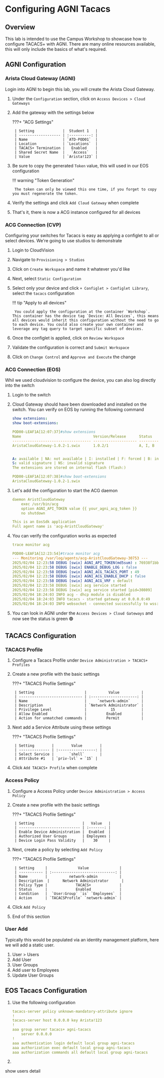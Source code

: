 # Configuring AGNI Tacacs

## Overview

This lab is intended to use the Campus Workshop to showcase how to configure TACACS+ with AGNI. There are many online resources available, this will only include the basics of what's required.

## AGNI Configuration

### Arista Cloud Gateway (AGNI)

Login into AGNI to begin this lab, you will create the Arista Cloud Gateway.

1. Under the `Configuration` section, click on `Access Devices > Cloud Gateways`
2. Add the gateway with the settings below

    ???+ "ACG Settings"

        | Setting             |  Student 1   |
        | ------------------- | :----------: |
        | Name                | `ATD-POD01`  |
        | Location            | `Locations`  |
        | TACACS+ Termination |   Enabled    |
        | Shared Secret Name  |   `Access`   |
        | Value               | `Arista!123` |

3. Be sure to copy the generated `Token` value, this will used in our EOS configuration

    !!! warning "Token Generation"

        The token can only be viewed this one time, if you forget to copy you must regenerate the token.

4. Verify the settings and click `Add Cloud Gateway` when complete
5. That's it, there is now a ACG instance configured for all devices

### ACG Connection (CVP)

Configuring your switches for Tacacs is easy as applying a configlet to all or select devices. We're going to use studios to demonstrate

1. Login to CloudVision
2. Navigate to `Provisioning > Studios`
3. Click on `Create Workspace` and name it whatever you'd like
4. Next, select `Static Configuration`
5. Select only your device and click `+ Configlet > Configlet Library`, select the `tacacs` configuration

    !!! tip "Apply to all devices"

        You could apply the configuration at the container `Workshop`. This container has the device tag `Device: All Devices`, this means all devices would inherit this configuration without the need to go to each device. You could also create your own container and leverage any tag query to target specific subset of devices.
6. Once the configlet is applied, click on `Review Workspace`
7. Validate the configuration is correct and `Submit Workspace`
8. Click on `Change Control` and `Approve and Execute` the change

### ACG Connection (EOS)

Whil we used cloudvision to configure the device, you can also log directly into the switch

1. Login to the switch
2. Cloud Gateway should have been downloaded and installed on the switch. You can verify on EOS by running the following command

    ```yaml
    show extensions:
    show boot-extensions:
    ```

    ```yaml
    POD00-LEAF1A[12:07:37]#show extensions
    Name                                 Version/Release      Status       Extension
    ------------------------------------ -------------------- ------------ ---------
    AristaCloudGateway-1.0.2-1.swix      1.0.2/1              A, I, B      1


    A: available | NA: not available | I: installed | F: forced | B: install at boot
    S: valid signature | NS: invalid signature
    The extensions are stored on internal flash (flash:)

    POD00-LEAF1A[12:07:38]#show boot-extensions
    AristaCloudGateway-1.0.2-1.swix
    ```

3. Let's add the configuration to start the ACG daemon

    ```yaml
    daemon AristCloudGateway
        exec /usr/bin/acg
        option AGNI_API_TOKEN value {{ your_agni_acg_token }}
        no shutdown
    ```

    ```yaml title="Example Output"
    This is an EosSdk application
    Full agent name is 'acg-AristCloudGateway'
    ```

4. You can verify the configuration works as expected

    ```yaml
    trace monitor acg
    ```

    ```yaml title="Example Output"
    POD00-LEAF1A[12:23:54]#trace monitor acg
    --- Monitoring /var/log/agents/acg-AristCloudGateway-30753 ---
    2025/02/04 12:23:58 DEBUG [swix] AGNI_API_TOKEN(md5sum) : 76938f1bb8fc5517c01c106d1febdaf0
    2025/02/04 12:23:58 DEBUG [swix] ENABLE_DEBUG_LOG : false
    2025/02/04 12:23:58 DEBUG [swix] AGNI_ACG_TACACS_PORT : 49
    2025/02/04 12:23:58 DEBUG [swix] AGNI_ACG_ENABLE_DHCP : false
    2025/02/04 12:23:58 DEBUG [swix] AGNI_ACG_VRF : default
    2025/02/04 12:23:58 DEBUG [swix] acg service started
    2025/02/04 12:23:58 DEBUG [swix] acg service started [pid=30809]
    2025/02/04 18:24:03 INFO acg - dhcp module is disabled
    2025/02/04 18:24:03 INFO tacacs - started gateway at 0.0.0.0:49
    2025/02/04 18:24:03 INFO websocket - connected successfully to wss://beta.agni.arista.io/acg/connect
    ```

5. You can look in AGNI under the `Access Devices > Cloud Gateways` and now see the status is green :green_circle:

## TACACS Configuration

### TACACS Profile

1. Configure a Tacacs Profile under `Device Administration > TACACS+ Profiles`
2. Create a new profile with the basic settings

    ???+ "TACACS Profile Settings"

        | Setting                       |          Value          |
        | ----------------------------- | :---------------------: |
        | Name                          |     `network-admin`     |
        | Description                   | `Network Administrator` |
        | Privilege Level               |           15            |
        | Allow Enabled                 |         Enabled         |
        | Action for unmatched commands |         Permit          |

3. Next add a Service Attribute using these settings

    ???+ "TACACS Profile Settings"

        | Setting        |        Value        |
        | -------------- | :-----------------: |
        | Select Service |       `shell`       |
        | Attribute #1   | `priv-lvl` = `15` |

4. Click `Add TACACS+ Profile` when complete

### Access Policy

1. Configure a Access Policy under `Device Administration > Access Policy`
2. Create a new profile with the basic settings

    ???+ "TACACS Profile Settings"

        | Setting                      |   Value   |
        | ---------------------------- | :-------: |
        | Enable Device Administration |  Enabled  |
        | Authorized User Groups       | Employees |
        | Device Login Pass Validity   |    30     |

3. Next, create a policy by selecting `Add Policy`

    ???+ "TACACS Profile Settings"

        | Setting     |              Value              |
        | ----------- | :-----------------------------: |
        | Name        |          network-admin          |
        | Description  |      Network Administrator      |
        | Policy Type |             TACACS+             |
        | Status      |             Enabled             |
        | Condition   |  `User:Group` `is` `Employees`  |
        | Action      | `TACACSProfile` `network-admin` |

4. Click `Add Policy`
5. End of this section

### User Add

Typically this would be populated via an identity management platform, here we will add a static user.

1. User > Users
2. Add User
3. User Groups
4. Add user to Employees
5. Update User Groups

## EOS Tacacs Configuration

1. Use the following configuration

    ```yaml
    tacacs-server policy unknown-mandatory-attribute ignore
    !
    tacacs-server host 0.0.0.0 key Arista!123
    !
    aaa group server tacacs+ agni-tacacs
        server 0.0.0.0
    !
    aaa authentication login default local group agni-tacacs
    aaa authorization exec default local group agni-tacacs
    aaa authorization commands all default local group agni-tacacs
    ```

2.

show users detail
